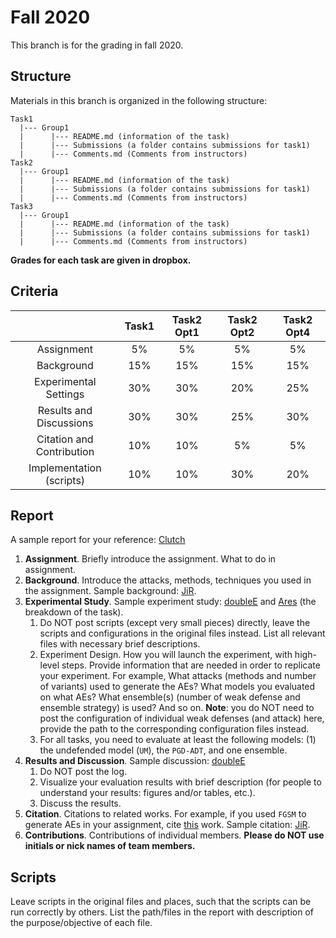 # Fall 2020
This branch is for the grading in fall 2020.

## Structure
Materials in this branch is organized in the following structure:
```
Task1
  |--- Group1
  |      |--- README.md (information of the task)
  |      |--- Submissions (a folder contains submissions for task1)
  |      |--- Comments.md (Comments from instructors)
Task2
  |--- Group1
  |      |--- README.md (information of the task)
  |      |--- Submissions (a folder contains submissions for task1)
  |      |--- Comments.md (Comments from instructors)
Task3
  |--- Group1
  |      |--- README.md (information of the task)
  |      |--- Submissions (a folder contains submissions for task1)
  |      |--- Comments.md (Comments from instructors)
```

**Grades for each task are given in dropbox.**

## Criteria
|   |   Task1   |   Task2 Opt1  | Task2 Opt2    |   Task2 Opt4  |
|:--:|:--:|:--:|:--:|:--:|
|Assignment|  5%  |   5%  |   5%  |   5%  |
|Background|  15%   |   15% |   15% |   15% |
|Experimental Settings| 30% |   30% |   20% |   25% |
|Results and Discussions|   30% |   30% |   25% |   30% |
|Citation and Contribution| 10% |   10% |   5%  |   5%  |
|Implementation (scripts)|  10% |   10% |   30% |   20% |

## Report
A sample report for your reference: [Clutch](https://github.com/Dojones98/project-athena/blob/master/task1/report_task1.ipynb)

1. **Assignment**. Briefly introduce the assignment. What to do in assignment.
2. **Background**. Introduce the attacks, methods, techniques you used in the assignment. Sample background: [JiR](https://github.com/Jacob-L-Vincent/project-athena/blob/master/reports/Report%281%29.ipynb).
3. **Experimental Study**. Sample experiment study: [doubleE](https://github.com/andrewwunderlich/project-athena/blob/master/Task%201/Task1Report.pdf) and [Ares](https://github.com/cjshearer/project-athena/blob/master/Task2/Report.ipynb) (the breakdown of the task).
    1. Do NOT post scripts (except very small pieces) directly, leave the scripts and configurations in the original files instead. List all relevant files with necessary brief descriptions.  
    2. Experiment Design. How you will launch the experiment, with high-level steps. Provide information that are needed in order to replicate your experiment. For example, What attacks (methods and number of variants) used to generate the AEs? What models you evaluated on what AEs? What ensemble(s) (number of weak defense and ensemble strategy) is used? And so on. **Note**: you do NOT need to post the configuration of individual weak defenses (and attack) here, provide the path to the corresponding configuration files instead.
    3. For all tasks, you need to evaluate at least the following models: (1) the undefended model (``UM``), the ``PGD-ADT``, and one ensemble.  
4. **Results and Discussion**. Sample discussion: [doubleE](https://github.com/andrewwunderlich/project-athena/blob/master/Task%201/Task1Report.pdf)
    1. Do NOT post the log.
    2. Visualize your evaluation results with brief description (for people to understand your results: figures and/or tables, etc.).
    3. Discuss the results. 
5. **Citation**. Citations to related works. For example, if you used ``FGSM`` to generate AEs in your assignment, cite [this](https://arxiv.org/abs/1412.6572) work. Sample citation: [JiR](https://github.com/Jacob-L-Vincent/project-athena/blob/master/reports/Report%281%29.ipynb). 
6. **Contributions**. Contributions of individual members. **Please do NOT use initials or nick names of team members.**

## Scripts
Leave scripts in the original files and places, such that the scripts can be run correctly by others. List the path/files in the report with description of the purpose/objective of each file.

